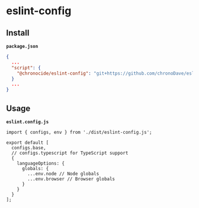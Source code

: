 # eslint-config

## Install

**`package.json`**

```JSON
{
  ...
  "script": {
    "@chronocide/eslint-config": "git+https://github.com/chronoDave/eslint-config.git"
  }
  ...
}
```

## Usage

**`eslint.config.js`**

```JS
import { configs, env } from './dist/eslint-config.js';

export default [
  configs.base,
  // configs.typescript for TypeScript support
  {
    languageOptions: {
      globals: {
        ...env.node // Node globals
        ...env.browser // Browser globals
      }
    }
  }
];
```